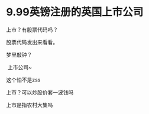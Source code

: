 # 9.99英镑注册的英国上市公司


上市？有股票代码吗？

股票代码发出来看看。<img src="static/image/smiley/yct/010.gif" smilieid="41" border="0" alt="" />

梦里敲钟？

<img src="static/image/smiley/yct/014.gif" smilieid="45" border="0" alt="" /> 上市公司~

这个怕不是zss

上市？可以炒股价套一波钱吗<img src="static/image/smiley/default/lol.gif" smilieid="12" border="0" alt="" />

上市是指农村大集吗<img src="static/image/smiley/default/lol.gif" smilieid="12" border="0" alt="" />
